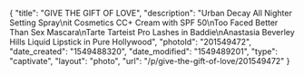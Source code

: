 {
    "title": "GIVE THE GIFT OF LOVE",
    "description": "Urban Decay All Nighter Setting Spray\nit Cosmetics CC+ Cream with SPF 50\nToo Faced Better Than Sex Mascara\nTarte Tarteist Pro Lashes in Baddie\nAnastasia Beverley Hills Liquid Lipstick in Pure Hollywood",
    "photoId": "201549472",
    "date_created": "1549488320",
    "date_modified": "1549489201",
    "type": "captivate",
    "layout": "photo",
    "url": "\/p\/give-the-gift-of-love\/201549472"
}
